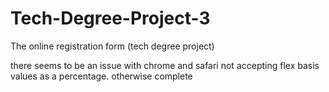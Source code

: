 # Tech-Degree-Project-3
The online registration form (tech degree project)

there seems to be an issue with chrome and safari not accepting flex basis values as a percentage.
otherwise complete
